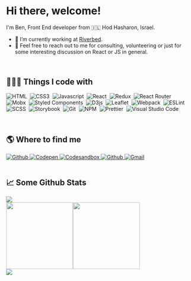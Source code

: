 # Hi there, welcome! 

I'm Ben, Front End developer from 🇮🇱 Hod Hasharon, Israel.

- 🔭  I’m currently working at [Riverbed](https://www.riverbed.com/).
- 💬  Feel free to reach out to me for consulting, volunteering or just for some interesting discussion on React or JS in general.

<br>

## 👨🏻‍💻  Things I code with
![HTML](https://img.shields.io/badge/-HTML5-05122A?style=flat&logo=html5)&nbsp;
![CSS3](https://img.shields.io/badge/-CSS3-05122A?style=flat&logo=css3&logoColor=2565F1)&nbsp;
![Javascript](https://img.shields.io/badge/-Javascript-05122A?style=flat&logo=javascript)&nbsp;
![React](https://img.shields.io/badge/-React-05122A?style=flat&logo=React)&nbsp;
![Redux](https://img.shields.io/badge/-Redux-05122A?style=flat&logo=redux&logoColor=indigo)&nbsp;
![React Router](https://img.shields.io/badge/-React%20Router-05122A?style=flat&logo=Reactrouter)&nbsp;
![Mobx](https://img.shields.io/badge/-Mobx-05122A?style=flat&logo=mobx)&nbsp;
![Styled Components](https://img.shields.io/badge/-Styled%20Components-05122A?style=flat&logo=styledcomponents)&nbsp;
![D3js](https://img.shields.io/badge/-D3.js-05122A?style=flat&logo=d3js)&nbsp;
![Leaflet](https://img.shields.io/badge/-Leaflet-05122A?style=flat&logo=leaflet&logoColor=199900)&nbsp;
![Webpack](https://img.shields.io/badge/-Webpack-05122A?style=flat&logo=webpack)&nbsp;
![ESLint](https://img.shields.io/badge/-ESLint-05122A?style=flat&logo=eslint&logoColor=4B32C3)&nbsp;
![SCSS](https://img.shields.io/badge/-SASS-05122A?style=flat&logo=sass)&nbsp;
![Storybook](https://img.shields.io/badge/-Storybook-05122A?style=flat&logo=storybook)&nbsp;
![Git](https://img.shields.io/badge/-Git-05122A?style=flat&logo=git)&nbsp;
![NPM](https://img.shields.io/badge/-NPM-05122A?style=flat&logo=npm)&nbsp;
![Prettier](https://img.shields.io/badge/-Prettier-05122A?style=flat&logo=prettier)&nbsp;
![Visual Studio Code](https://img.shields.io/badge/-Visual%20Studio%20Code-05122A?style=flat&logo=visualstudiocode&logoColor=005BA4)&nbsp;

<br>

## 🌎  Where to find me
<div>
  <a href="https://github.com/BenGedi" target="_blank">
    <img alt="Github" src="https://img.shields.io/badge/-GitHub-%2312100E.svg?&style=for-the-badge&logo=Github&logoColor=white" />
  </a>
  <a href="https://codepen.io/bengedi" target="_blank">
    <img alt="Codepen" src="https://img.shields.io/badge/-Codepen-%2312100E.svg?&style=for-the-badge&logo=codepen" />
  </a>
  <a href="https://codesandbox.io/u/BenGedi" target="_blank">
    <img alt="Codesandbox" src="https://img.shields.io/badge/-Codesandbox-%2312100E.svg?&style=for-the-badge&logo=codesandbox" />
  </a>
  <a href="https://www.linkedin.com/in/ben-gedi-36943515/" target="_blank">
    <img alt="Github" src="https://img.shields.io/badge/-Linkedin-%2312100E.svg?&style=for-the-badge&logo=linkedin&color=0077B5" />
  </a>
  <a href="mailto:bengedi@gmail.com" target="_blank">
    <img alt="Gmail" src="https://img.shields.io/badge/-Gmail-%2312100E.svg?&style=for-the-badge&logo=gmail&color=EA4336&logoColor=white" />
  </a>
</div>


<br>
<h2>📈  Some Github Stats</h2>
<div>
  <a href="#" target="_blank">
    <img src="https://user-images.githubusercontent.com/73097560/115834477-dbab4500-a447-11eb-908a-139a6edaec5c.gif">
  </a>
  <div style="display: flex;">
    <img height="180em" src="https://github-readme-stats.vercel.app/api?username=BenGedi&theme=algolia"/>
    <img height="180em" src="https://github-readme-stats-eight-theta.vercel.app/api/top-langs/?username=BenGedi&layout=compact&langs_count=8&theme=algolia"/>
  </div>
  <a href="#" target="_blank" style="display: block; height:10px;line-height: 10px;">
    <img src="https://user-images.githubusercontent.com/73097560/115834477-dbab4500-a447-11eb-908a-139a6edaec5c.gif">
  </a>
</div>
<!--

![👋🏻](https://camo.githubusercontent.com/4cc9a57bfd6f608470e752bb84f004b658b65866dffbf9d73abe425745d4133f/68747470733a2f2f63646e2e6a7364656c6976722e6e65742f67682f54683357616c6c2f6173736574732d63646e2f506572736f6e616c476974687562526561646d652f48616e6447726565742e676966)

-->
